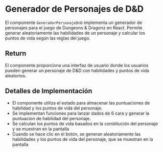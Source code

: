 # Generador de Personajes de D&D

El componente `GeneradorPersonajeDnD` implementa un generador de personajes para el juego de Dungeons & Dragonz en React. Permite generar aleatoriamente las habilidades de un personaje y calcular los puntos de vida según las reglas del juego.

## Return

El componente proporciona una interfaz de usuario donde los usuarios pueden generar un personaje de D&D con habilidades y puntos de vida aleatorios.

## Detalles de Implementación

- El componente utiliza el estado para almacenar las puntuaciones de habilidad y los puntos de vida del personaje.
- Se implementan funciones para lanzar dados de 6 cara y generar la puntuacion de habilidad del personaje.
- Se calculan los puntos de vida basados en la constitución del personaje y se muestran en la pantalla
- Cuando se hace clic en el botón, se generan aleatoriamente las habilidades y los puntos de vida del personaje, que se muestran en la pantalla

